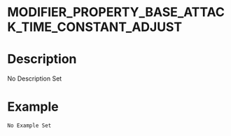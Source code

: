 # MODIFIER_PROPERTY_BASE_ATTACK_TIME_CONSTANT_ADJUST
# Description
No Description Set
# Example
```No Example Set```